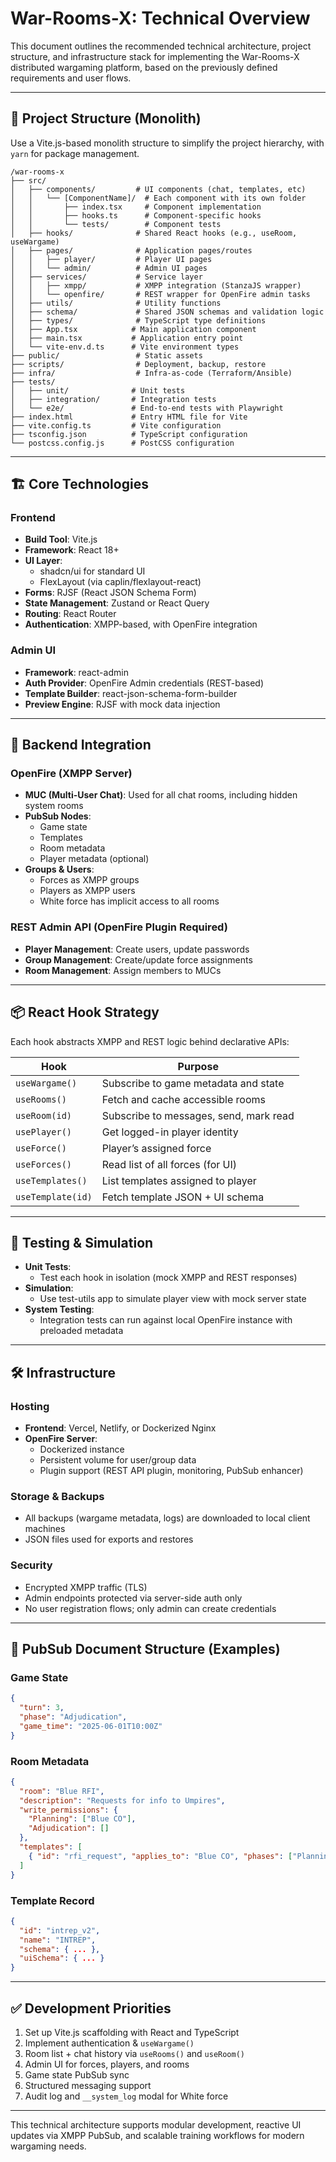 # War-Rooms-X: Technical Overview

This document outlines the recommended technical architecture, project structure, and infrastructure stack for implementing the War-Rooms-X distributed wargaming platform, based on the previously defined requirements and user flows.

---

## 🧱 Project Structure (Monolith)
Use a Vite.js-based monolith structure to simplify the project hierarchy, with `yarn` for package management.

```
/war-rooms-x
├── src/
│   ├── components/         # UI components (chat, templates, etc)
│   │   └── [ComponentName]/  # Each component with its own folder
│   │       ├── index.tsx     # Component implementation
│   │       ├── hooks.ts      # Component-specific hooks
│   │       └── tests/        # Component tests
│   ├── hooks/              # Shared React hooks (e.g., useRoom, useWargame)
│   ├── pages/              # Application pages/routes
│   │   ├── player/         # Player UI pages
│   │   └── admin/          # Admin UI pages
│   ├── services/           # Service layer
│   │   ├── xmpp/           # XMPP integration (StanzaJS wrapper)
│   │   └── openfire/       # REST wrapper for OpenFire admin tasks
│   ├── utils/              # Utility functions
│   ├── schema/             # Shared JSON schemas and validation logic
│   ├── types/              # TypeScript type definitions
│   ├── App.tsx            # Main application component
│   ├── main.tsx           # Application entry point
│   └── vite-env.d.ts      # Vite environment types
├── public/                 # Static assets
├── scripts/                # Deployment, backup, restore
├── infra/                  # Infra-as-code (Terraform/Ansible)
├── tests/
│   ├── unit/              # Unit tests
│   ├── integration/       # Integration tests
│   └── e2e/               # End-to-end tests with Playwright
├── index.html             # Entry HTML file for Vite
├── vite.config.ts         # Vite configuration
├── tsconfig.json          # TypeScript configuration
└── postcss.config.js      # PostCSS configuration
```

---

## 🏗️ Core Technologies

### Frontend
- **Build Tool**: Vite.js
- **Framework**: React 18+
- **UI Layer**:
  - shadcn/ui for standard UI
  - FlexLayout (via caplin/flexlayout-react)
- **Forms**: RJSF (React JSON Schema Form)
- **State Management**: Zustand or React Query
- **Routing**: React Router
- **Authentication**: XMPP-based, with OpenFire integration

### Admin UI
- **Framework**: react-admin
- **Auth Provider**: OpenFire Admin credentials (REST-based)
- **Template Builder**: react-json-schema-form-builder
- **Preview Engine**: RJSF with mock data injection

---

## 🔌 Backend Integration

### OpenFire (XMPP Server)
- **MUC (Multi-User Chat)**: Used for all chat rooms, including hidden system rooms
- **PubSub Nodes**:
  - Game state
  - Templates
  - Room metadata
  - Player metadata (optional)
- **Groups & Users**:
  - Forces as XMPP groups
  - Players as XMPP users
  - White force has implicit access to all rooms

### REST Admin API (OpenFire Plugin Required)
- **Player Management**: Create users, update passwords
- **Group Management**: Create/update force assignments
- **Room Management**: Assign members to MUCs

---

## 📦 React Hook Strategy

Each hook abstracts XMPP and REST logic behind declarative APIs:

| Hook               | Purpose                              |
|--------------------|--------------------------------------|
| `useWargame()`     | Subscribe to game metadata and state |
| `useRooms()`       | Fetch and cache accessible rooms     |
| `useRoom(id)`      | Subscribe to messages, send, mark read |
| `usePlayer()`      | Get logged-in player identity        |
| `useForce()`       | Player’s assigned force              |
| `useForces()`      | Read list of all forces (for UI)     |
| `useTemplates()`   | List templates assigned to player    |
| `useTemplate(id)`  | Fetch template JSON + UI schema      |

---

## 🧪 Testing & Simulation

- **Unit Tests**:
  - Test each hook in isolation (mock XMPP and REST responses)
- **Simulation**:
  - Use test-utils app to simulate player view with mock server state
- **System Testing**:
  - Integration tests can run against local OpenFire instance with preloaded metadata

---

## 🛠️ Infrastructure

### Hosting
- **Frontend**: Vercel, Netlify, or Dockerized Nginx
- **OpenFire Server**:
  - Dockerized instance
  - Persistent volume for user/group data
  - Plugin support (REST API plugin, monitoring, PubSub enhancer)

### Storage & Backups
- All backups (wargame metadata, logs) are downloaded to local client machines
- JSON files used for exports and restores

### Security
- Encrypted XMPP traffic (TLS)
- Admin endpoints protected via server-side auth only
- No user registration flows; only admin can create credentials

---

## 🔁 PubSub Document Structure (Examples)

### Game State
```json
{
  "turn": 3,
  "phase": "Adjudication",
  "game_time": "2025-06-01T10:00Z"
}
```

### Room Metadata
```json
{
  "room": "Blue RFI",
  "description": "Requests for info to Umpires",
  "write_permissions": {
    "Planning": ["Blue CO"],
    "Adjudication": []
  },
  "templates": [
    { "id": "rfi_request", "applies_to": "Blue CO", "phases": ["Planning"] }
  ]
}
```

### Template Record
```json
{
  "id": "intrep_v2",
  "name": "INTREP",
  "schema": { ... },
  "uiSchema": { ... }
}
```

---

## ✅ Development Priorities
1. Set up Vite.js scaffolding with React and TypeScript
2. Implement authentication & `useWargame()`
3. Room list + chat history via `useRooms()` and `useRoom()`
4. Admin UI for forces, players, and rooms
5. Game state PubSub sync
6. Structured messaging support
7. Audit log and `__system_log` modal for White force

---

This technical architecture supports modular development, reactive UI updates via XMPP PubSub, and scalable training workflows for modern wargaming needs.

